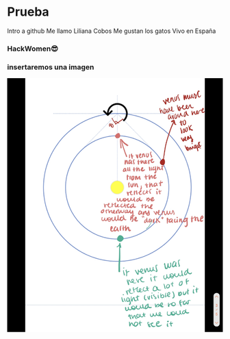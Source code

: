# Prueba
Intro a github
Me llamo Liliana Cobos 
Me gustan los gatos 
Vivo en España
### HackWomen😎

### insertaremos una imagen
![astro](img/IMG-0362.jpg)



